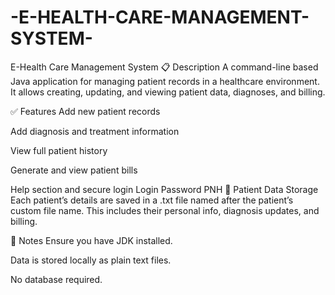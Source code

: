 # -E-HEALTH-CARE-MANAGEMENT-SYSTEM-
 E-Health Care Management System
📋 Description
A command-line based Java application for managing patient records in a healthcare environment. It allows creating, updating, and viewing patient data, diagnoses, and billing.

✅ Features
Add new patient records

Add diagnosis and treatment information

View full patient history

Generate and view patient bills

Help section and secure login
Login Password
PNH
📁 Patient Data Storage
Each patient’s details are saved in a .txt file named after the patient’s custom file name. This includes their personal info, diagnosis updates, and billing.

📌 Notes
Ensure you have JDK installed.

Data is stored locally as plain text files.

No database required.
